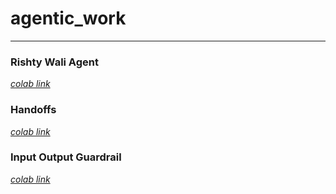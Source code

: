 # agentic_work
***

### Rishty Wali Agent
*[colab link](https://colab.research.google.com/drive/1umsXEI5PHLA_cVOl2EKhJw-9cuBAxNmk?usp=sharing "click here")*

### Handoffs
*[colab link](https://colab.research.google.com/drive/1t7sVyEeGEYkKg3uPhO2q2d8Dz85S0wkl?usp=sharing "click here")*
 
### Input Output Guardrail
*[colab link](https://colab.research.google.com/drive/108Fxv8Tzo0o8QMBydn-v-TjX9PcQbn2B?usp=sharing "cilck here")*
